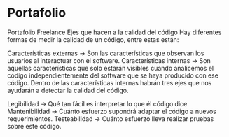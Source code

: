 # Portafolio
Portafolio Freelance
Ejes que hacen a la calidad del código
Hay diferentes formas de medir la calidad de un código, entre estas están:

Características externas → Son las características que observan los usuarios al interactuar con el software.
Características internas → Son aquellas características que solo estarán visibles cuando analicemos el código independientemente del software que se haya producido con ese código.
Dentro de las características internas habrán tres ejes que nos ayudarán a detectar la calidad del código.

Legibilidad → Qué tan fácil es interpretar lo que él código dice.
Mantenibilidad → Cuánto esfuerzo supondrá adaptar el código a nuevos requerimientos.
Testeabilidad → Cuánto esfuerzo lleva realizar pruebas sobre este código.

